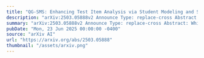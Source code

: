 ```yaml
---
title: "QG-SMS: Enhancing Test Item Analysis via Student Modeling and Simulation"
description: "arXiv:2503.05888v2 Announce Type: replace-cross Abstract: While the Question Generation (QG) task has been increasingly adopted in educational assessments, its evaluation remains limited by approaches that lack a clear connection to the educational values of test items. In this work, we introduce test item analysis, a method frequently used by educators to assess test question quality, into QG evaluation. Specifically, we construct pairs of candidate questions that differ in quality across dimensions such as topic coverage, item difficulty, item discrimination, and distractor efficiency. We then examine whether existing QG evaluation approaches can effectively distinguish these differences. Our findings reveal significant shortcomings in these approaches with respect to accurately assessing test item quality in relation to student performance. To address this gap, we propose a novel QG evaluation framework, QG-SMS, which leverages Large Language Model for Student Modeling and Simulation to perform test item analysis. As demonstrated in our extensive experiments and human evaluation study, the additional perspectives introduced by the simulated student profiles lead to a more effective and robust assessment of test items."
summary: "arXiv:2503.05888v2 Announce Type: replace-cross Abstract: While the Question Generation (QG) task has been increasingly adopted in educational assessments, its evaluation remains limited by approaches that lack a clear connection to the educational values of test items. In this work, we introduce test item analysis, a method frequently used by educators to assess test question quality, into QG evaluation. Specifically, we construct pairs of candidate questions that differ in quality across dimensions such as topic coverage, item difficulty, item discrimination, and distractor efficiency. We then examine whether existing QG evaluation approaches can effectively distinguish these differences. Our findings reveal significant shortcomings in these approaches with respect to accurately assessing test item quality in relation to student performance. To address this gap, we propose a novel QG evaluation framework, QG-SMS, which leverages Large Language Model for Student Modeling and Simulation to perform test item analysis. As demonstrated in our extensive experiments and human evaluation study, the additional perspectives introduced by the simulated student profiles lead to a more effective and robust assessment of test items."
pubDate: "Mon, 23 Jun 2025 00:00:00 -0400"
source: "arXiv AI"
url: "https://arxiv.org/abs/2503.05888"
thumbnail: "/assets/arxiv.png"
---
```


